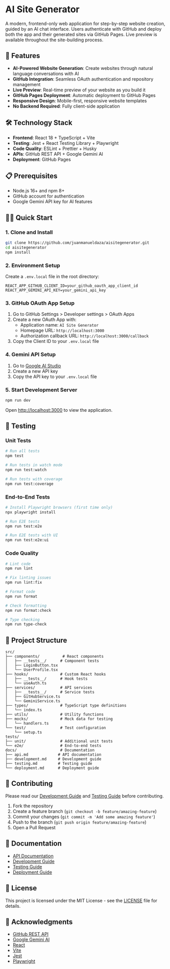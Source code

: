 # AI Site Generator

A modern, frontend-only web application for step-by-step website creation, guided by an AI chat interface. Users authenticate with GitHub and deploy both the app and their generated sites via GitHub Pages. Live preview is available throughout the site-building process.

## 🚀 Features

- **AI-Powered Website Generation**: Create websites through natural language conversations with AI
- **GitHub Integration**: Seamless OAuth authentication and repository management
- **Live Preview**: Real-time preview of your website as you build it
- **GitHub Pages Deployment**: Automatic deployment to GitHub Pages
- **Responsive Design**: Mobile-first, responsive website templates
- **No Backend Required**: Fully client-side application

## 🛠️ Technology Stack

- **Frontend**: React 18 + TypeScript + Vite
- **Testing**: Jest + React Testing Library + Playwright
- **Code Quality**: ESLint + Prettier + Husky
- **APIs**: GitHub REST API + Google Gemini AI
- **Deployment**: GitHub Pages

## 📋 Prerequisites

- Node.js 16+ and npm 8+
- GitHub account for authentication
- Google Gemini API key for AI features

## 🏃‍♂️ Quick Start

### 1. Clone and Install

```bash
git clone https://github.com/juanmanueldaza/aisitegenerator.git
cd aisitegenerator
npm install
```

### 2. Environment Setup

Create a `.env.local` file in the root directory:

```env
REACT_APP_GITHUB_CLIENT_ID=your_github_oauth_app_client_id
REACT_APP_GEMINI_API_KEY=your_gemini_api_key
```

### 3. GitHub OAuth App Setup

1. Go to GitHub Settings > Developer settings > OAuth Apps
2. Create a new OAuth App with:
   - Application name: `AI Site Generator`
   - Homepage URL: `http://localhost:3000`
   - Authorization callback URL: `http://localhost:3000/callback`
3. Copy the Client ID to your `.env.local` file

### 4. Gemini API Setup

1. Go to [Google AI Studio](https://makersuite.google.com/app/apikey)
2. Create a new API key
3. Copy the API key to your `.env.local` file

### 5. Start Development Server

```bash
npm run dev
```

Open [http://localhost:3000](http://localhost:3000) to view the application.

## 🧪 Testing

### Unit Tests

```bash
# Run all tests
npm test

# Run tests in watch mode
npm run test:watch

# Run tests with coverage
npm run test:coverage
```

### End-to-End Tests

```bash
# Install Playwright browsers (first time only)
npx playwright install

# Run E2E tests
npm run test:e2e

# Run E2E tests with UI
npm run test:e2e:ui
```

### Code Quality

```bash
# Lint code
npm run lint

# Fix linting issues
npm run lint:fix

# Format code
npm run format

# Check formatting
npm run format:check

# Type checking
npm run type-check
```

## 📁 Project Structure

```
src/
├── components/          # React components
│   ├── __tests__/      # Component tests
│   ├── LoginButton.tsx
│   └── UserProfile.tsx
├── hooks/              # Custom React hooks
│   ├── __tests__/      # Hook tests
│   └── useAuth.ts
├── services/           # API services
│   ├── __tests__/      # Service tests
│   ├── GitHubService.ts
│   └── GeminiService.ts
├── types/              # TypeScript type definitions
│   └── index.ts
├── utils/              # Utility functions
├── mocks/              # Mock data for testing
│   └── handlers.ts
└── test/               # Test configuration
    └── setup.ts
tests/
├── unit/               # Additional unit tests
└── e2e/                # End-to-end tests
docs/                   # Documentation
├── api.md             # API documentation
├── development.md     # Development guide
├── testing.md         # Testing guide
└── deployment.md      # Deployment guide
```

## 🤝 Contributing

Please read our [Development Guide](./docs/development.md) and [Testing Guide](./docs/testing.md) before contributing.

1. Fork the repository
2. Create a feature branch (`git checkout -b feature/amazing-feature`)
3. Commit your changes (`git commit -m 'Add some amazing feature'`)
4. Push to the branch (`git push origin feature/amazing-feature`)
5. Open a Pull Request

## 📖 Documentation

- [API Documentation](./docs/api.md)
- [Development Guide](./docs/development.md)
- [Testing Guide](./docs/testing.md)
- [Deployment Guide](./docs/deployment.md)

## 📄 License

This project is licensed under the MIT License - see the [LICENSE](LICENSE) file for details.

## 🙏 Acknowledgments

- [GitHub REST API](https://docs.github.com/en/rest)
- [Google Gemini AI](https://ai.google.dev/)
- [React](https://reactjs.org/)
- [Vite](https://vitejs.dev/)
- [Jest](https://jestjs.io/)
- [Playwright](https://playwright.dev/)
